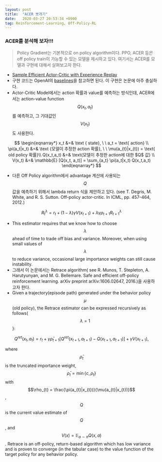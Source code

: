 ```yaml
---
layout: post
title:  "ACER 뽀개기"
date:   2020-03-27 20:53:34 +0900
tag: Reinforcement-Learning, Off-Policy-RL
---
```


### ACER를 분석해 보자!!!

> Policy Gradient는 기본적으로 on policy algorithm이다. PPO, ACER 등은 off policy train이 가능할 수 있는 모델을 제시하고 있다. 여기서는 ACER를 모델과 구현에 대해서 살펴보고자 한다. 

<!--more-->

* [Sample Efficient Actor-Critic with Experience Replay](https://arxiv.org/abs/1611.01224)
* 구현 코드는 OpenAI의 [baselines](https://github.com/openai/baselines/tree/master/baselines/acer)을 참고하면 된다. 이 구현은 논문에 아주 충실하다.
* Actor-Critic Model에서는 action 확률과 value를 예측하는 방식인데, ACER에서는 action-value function $$Q(x_t,a_t)$$를 예측하고, 그 기대값인 $$V(x_t)$$도 사용한다.



$$
\begin{eqnarray*}
x_t &=& \text { state}, \ \ a_t = \text{ action} \\
\pi(a_t|x_t) &=& \text {모델이 추정한 action 확률}, \ \ \mu(a_{t}|x_{t}) = \text{ old policy 확률}\\
Q(x_t,a_t) &=& \text{모델이 추정한 action에 대한 $Q$ 값} \\
V(x_t) &=& \mathbb{E} [Q(x_t, a_t)] =  \sum_{a_t} \pi(a_t|x_t) Q(x_t,a_t)
\end{eqnarray*}
$$

* 다른 Off Policy algorithm에서 advantage 계산에 사용되는 $$Q$$값을 예측하기 위해서 lambda return 식을 제안하고 있다. (see T. Degris, M. White, and R. S. Sutton. Off-policy actor-critic. In ICML, pp. 457–464, 2012.)

$$ R^{\lambda}_{t} = r_t + (1-\lambda)\gamma V(x_{t+1}) + \lambda \gamma \rho_{t+1} R^{\lambda}_{t+1}$$ 

* This estimator requires that we know how to choose $$\lambda$$ ahead of time to trade off bias and variance. Moreover, when using small values of $$\lambda$$ to reduce variance, occasional large importance weights can still cause instability.  
* 그래서 이 논문에서는 Retrace algorithm( see R. Munos, T. Stepleton, A. Harutyunyan, and M. G. Bellemare. Safe and efficient off-policy reinforcement learning. arXiv preprint arXiv:1606.02647, 2016.)을 사용하고자 한다.
* Given a trajectory(episode path) generated under the behavior policy $$\mu$$(old policy), the Retrace estimator can be expressed recursively as follows($$\lambda = 1$$}:

$$Q^{ret}(x_t, a_t) = r_t + \gamma  \bar{\rho}_{t+1} \Big[ Q^{ret}(x_{t+1}, a_{t+1}) -   Q(x_{t+1}, a_{t+1})\Big] + \gamma V(x_{t+1}),$$

where $$\bar{\rho}_{t}$$ is the truncated importance weight, $$\bar{\rho}_{t} = \min \left\{c, \rho_t \right\}$$ with $$\rho_{t} = \frac{\pi(a_{t}|x_{t})}{\mu(a_{t}|x_{t})}$$,  
$$Q$$ is the current value estimate of $$Q$$, and $$V(x)=\mathbb{E}_{a\sim \pi} Q(x,a)$$. 
Retrace is an off-policy, return-based algorithm which has low variance and is proven to converge (in the tabular case) to the value function of the target policy for any behavior policy.
